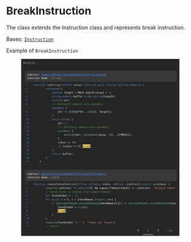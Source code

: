# BreakInstruction

The class extends the Instruction class and represents break instruction.

Bases: [`Instruction`](./)

Example of `BreakInstruction`

<figure><img src="../../.gitbook/assets/image.png" alt=""><figcaption></figcaption></figure>
